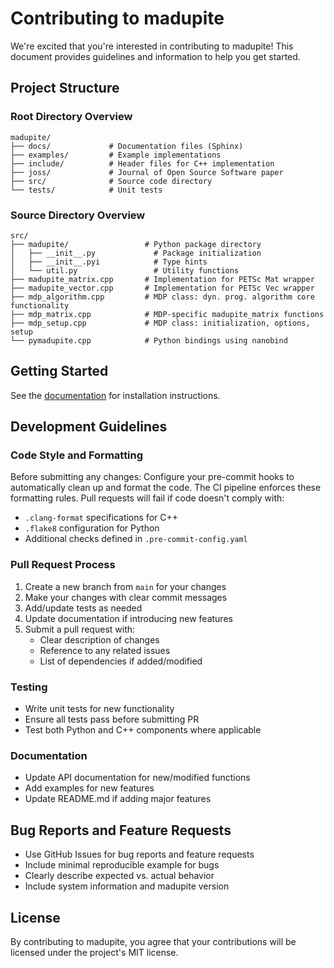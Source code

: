 # Contributing to madupite

We're excited that you're interested in contributing to madupite! This document provides guidelines and information to help you get started.

## Project Structure

### Root Directory Overview
```
madupite/
├── docs/             # Documentation files (Sphinx)
├── examples/         # Example implementations
├── include/          # Header files for C++ implementation
├── joss/             # Journal of Open Source Software paper
├── src/              # Source code directory
└── tests/            # Unit tests
```

### Source Directory Overview
```
src/
├── madupite/                 # Python package directory
│   ├── __init__.py             # Package initialization
│   ├── __init__.pyi            # Type hints
│   └── util.py                 # Utility functions
├── madupite_matrix.cpp       # Implementation for PETSc Mat wrapper
├── madupite_vector.cpp       # Implementation for PETSc Vec wrapper
├── mdp_algorithm.cpp         # MDP class: dyn. prog. algorithm core functionality
├── mdp_matrix.cpp            # MDP-specific madupite_matrix functions
├── mdp_setup.cpp             # MDP class: initialization, options, setup
└── pymadupite.cpp            # Python bindings using nanobind
```

## Getting Started

See the [documentation](https://madupite.github.io/) for installation instructions.

## Development Guidelines

### Code Style and Formatting

Before submitting any changes: Configure your pre-commit hooks to automatically clean up and format the code. 
The CI pipeline enforces these formatting rules. Pull requests will fail if code doesn't comply with:
- `.clang-format` specifications for C++
- `.flake8` configuration for Python
- Additional checks defined in `.pre-commit-config.yaml`

### Pull Request Process

1. Create a new branch from `main` for your changes
2. Make your changes with clear commit messages
3. Add/update tests as needed
4. Update documentation if introducing new features
5. Submit a pull request with:
   - Clear description of changes
   - Reference to any related issues
   - List of dependencies if added/modified

### Testing

- Write unit tests for new functionality
- Ensure all tests pass before submitting PR
- Test both Python and C++ components where applicable

### Documentation

- Update API documentation for new/modified functions
- Add examples for new features
- Update README.md if adding major features

## Bug Reports and Feature Requests

- Use GitHub Issues for bug reports and feature requests
- Include minimal reproducible example for bugs
- Clearly describe expected vs. actual behavior
- Include system information and madupite version

## License

By contributing to madupite, you agree that your contributions will be licensed under the project's MIT license.
